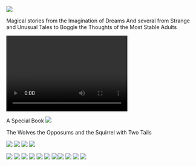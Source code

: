 

![](images/sometrainTT.png)


      
Magical stories from the Imagination of Dreams
And several from Strange and Unusual Tales to Boggle the Thoughts of the Most Stable Adults

<video src="http://kidsbooksandfun.com/Videos/cookiemonster.avi" width="320" height="200" controls preload></video>

A Special Book
![](images/wolves.png)

<source src="https://github.com/archangelstv/Kids-Books-and-Fun/Video/cookiemonster.avi" /> <source src="https://github.com/archangelstv/kidsbooksandfun/Video/cookiemonster.avi" />


The Wolves the Opposums and the Squirrel with Two Tails

<source src="https://http://archangelstv.github.io/kidsbooksandfun/Video/cookiemonster.avi" />

![](images/RingofSkeletons.jpg) ![](images/curse.jpg) ![](images/Bridge1.jpg) ![](images/godivawhata.jpg)

![](images/lady.jpg) ![](images/searchblackrose.jpg) ![](images/wizard.jpg) ![](images/tomturkey.jpg) 
![](images/unicorns.jpg)  ![](images/treasure.jpg) ![](images/summer.jpg)![](images/blackcats.jpg)
![](images/skeleton.png) ![](images/shipBirds.png) ![](images/cattmouseM.png)
